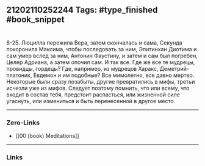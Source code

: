 21202110252244
Tags: #type_finished #book_snippet 
---
# 

 8-25. Люцилла пережила Вера, затем скончалась и сама, Секунда похоронила Максима, чтобы последовать за ним, Эпитинхан  Диотима и сам умер вслед за ним, Антонин  Фаустину, и затем и сам был погребен, Целер  Адриана, а затем опочил сам. И так все. Где же все те мудрецы, провидцы, гордецы? Где, например, из мудрецов Харакс, Деметрий-платоник, Евдемон и им подобные? Все мимолетно, все давно мертво. Некоторые были сразу позабыты, другие превратились в мифы, третьи исчезли уже из мифов. Следует поэтому помнить, что или всему, что входит в состав тебя, предстоит распасться, или жизненной силе угаснуть, или измениться и быть перенесенной в другое место. 

---
### Zero-Links
 - [[00 (book) Meditations]]
---
### Links
